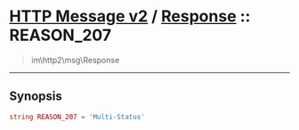 # [HTTP Message v2](http2.md) / [Response](http2-Response.md) :: REASON_207
 > im\http2\msg\Response
____

## Synopsis
```php
string REASON_207 = 'Multi-Status'
```
